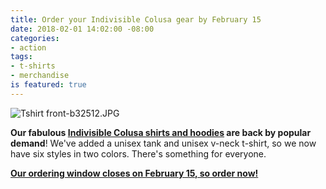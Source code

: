 ```yaml
---
title: Order your Indivisible Colusa gear by February 15
date: 2018-02-01 14:02:00 -08:00
categories:
- action
tags:
- t-shirts
- merchandise
is featured: true
---
```


![Tshirt front-b32512.JPG](/uploads/Tshirt%20front-b32512.JPG)

**Our fabulous [Indivisible Colusa shirts and hoodies](http://www.bonfire.com/indivisible-colusa) are back by popular demand**! We've added a unisex tank and unisex v-neck t-shirt, so we now have six styles in two colors. There's something for everyone. 

[**Our ordering window closes on February 15, so order now!**](http://www.bonfire.com/indivisible-colusa)

